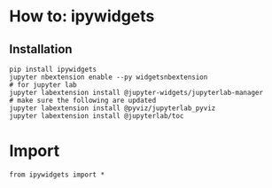 # How to: ipywidgets

## Installation
```
pip install ipywidgets
jupyter nbextension enable --py widgetsnbextension
# for jupyter lab
jupyter labextension install @jupyter-widgets/jupyterlab-manager  
# make sure the following are updated
jupyter labextension install @pyviz/jupyterlab_pyviz
jupyter labextension install @jupyterlab/toc
```

# Import
```
from ipywidgets import *
```
